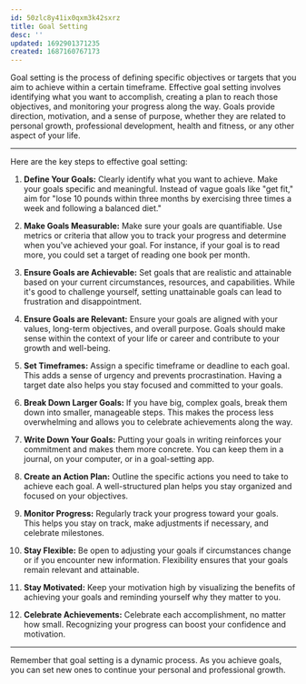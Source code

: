 ```yaml
---
id: 50zlc8y41ix0qxm3k42sxrz
title: Goal Setting
desc: ''
updated: 1692901371235
created: 1687160767173
---
```


Goal setting is the process of defining specific objectives or targets that you aim to achieve within a certain timeframe. Effective goal setting involves identifying what you want to accomplish, creating a plan to reach those objectives, and monitoring your progress along the way. Goals provide direction, motivation, and a sense of purpose, whether they are related to personal growth, professional development, health and fitness, or any other aspect of your life.

---

Here are the key steps to effective goal setting:

1. **Define Your Goals:**
   Clearly identify what you want to achieve. Make your goals specific and meaningful. Instead of vague goals like "get fit," aim for "lose 10 pounds within three months by exercising three times a week and following a balanced diet."

2. **Make Goals Measurable:**
   Make sure your goals are quantifiable. Use metrics or criteria that allow you to track your progress and determine when you've achieved your goal. For instance, if your goal is to read more, you could set a target of reading one book per month.

3. **Ensure Goals are Achievable:**
   Set goals that are realistic and attainable based on your current circumstances, resources, and capabilities. While it's good to challenge yourself, setting unattainable goals can lead to frustration and disappointment.

4. **Ensure Goals are Relevant:**
   Ensure your goals are aligned with your values, long-term objectives, and overall purpose. Goals should make sense within the context of your life or career and contribute to your growth and well-being.

5. **Set Timeframes:**
   Assign a specific timeframe or deadline to each goal. This adds a sense of urgency and prevents procrastination. Having a target date also helps you stay focused and committed to your goals.

6. **Break Down Larger Goals:**
   If you have big, complex goals, break them down into smaller, manageable steps. This makes the process less overwhelming and allows you to celebrate achievements along the way.

7. **Write Down Your Goals:**
   Putting your goals in writing reinforces your commitment and makes them more concrete. You can keep them in a journal, on your computer, or in a goal-setting app.

8. **Create an Action Plan:**
   Outline the specific actions you need to take to achieve each goal. A well-structured plan helps you stay organized and focused on your objectives.

9. **Monitor Progress:**
   Regularly track your progress toward your goals. This helps you stay on track, make adjustments if necessary, and celebrate milestones.

10. **Stay Flexible:**
   Be open to adjusting your goals if circumstances change or if you encounter new information. Flexibility ensures that your goals remain relevant and attainable.

11. **Stay Motivated:**
   Keep your motivation high by visualizing the benefits of achieving your goals and reminding yourself why they matter to you.

12. **Celebrate Achievements:**
   Celebrate each accomplishment, no matter how small. Recognizing your progress can boost your confidence and motivation.

---

Remember that goal setting is a dynamic process. As you achieve goals, you can set new ones to continue your personal and professional growth.
